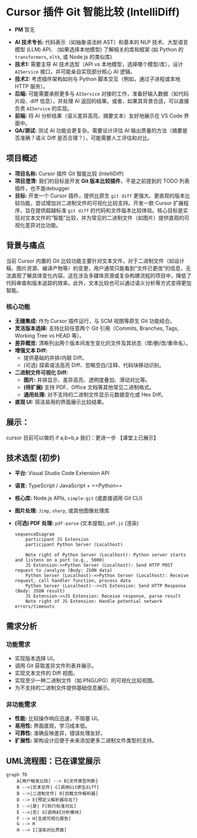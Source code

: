 
# Cursor 插件 Git 智能比较 (IntelliDiff)


- **PM** 暂无
* **AI 技术专长:** 代码表示（如抽象语法树 AST）和基本的 NLP 技术、大型语言模型 (LLM) API、 (如果选择本地模型) 了解相关的库和框架 (如 Python 的 `transformers`, `nltk`, 或 Node.js 的类似库)
* **技术1:** 需要主导 AI 技术选型（API vs 本地模型，选择哪个模型/库），设计 `AIService` 接口，并可能亲自实现部分核心 AI 逻辑。
* **技术2:** 考虑插件架构如何与 Python 脚本交互（例如，通过子进程或本地 HTTP 服务）。
* **后端:** 可能需要承担更多与 `AIService` 对接的工作，准备好输入数据（如代码片段、diff 信息），并处理 AI 返回的结果。或者，如果其背景合适，可以直接负责 `AIService` 的实现。
* **前端:** 将 AI 分析结果（语义差异高亮、摘要文本）友好地展示在 VS Code 界面中。
* **QA/测试:** 测试 AI 功能会更复杂。需要设计评估 AI 输出质量的方法（摘要是否准确？语义 Diff 是否合理？），可能需要人工评估和对比。


## 项目概述

* **项目名称:** Cursor 插件 Git 智能比较 (IntelliDiff)
* **项目澄清:** 我们的目标是开发 **Git 版本比较插件**，不是之前提到的 TODO 列表插件，也不是debugger
* **目标:**  开发一个 Cursor 插件，提供比原生 `git diff` 更强大、更直观的版本比较功能，尝试增加对二进制文件的可视化比较支持。开发一款 Cursor 扩展程序，旨在提供超越标准 `git diff` 的代码和文件版本比较体验。核心目标是实现对文本文件的“智能”比较，并为常见的二进制文件（如图片）提供直观的可视化差异对比功能。


## 背景与痛点

当前 Cursor 内置的 Git 比较功能主要针对文本文件，对于二进制文件（如设计稿、图片资源、编译产物等）的变更，用户通常只能看到“文件已更改”的信息，无法直观了解具体变化内容。这在涉及多媒体资源或复杂构建流程的项目中，降低了代码审查和版本追踪的效率。此外，文本比较也可以通过语义分析等方式变得更加智能。




### 核心功能

*   **无缝集成:** 作为 Cursor 插件运行，与 SCM 视图等原生 Git 功能结合。
*   **灵活版本选择:** 支持比较任意两个 Git 引用（Commits, Branches, Tags, Working Tree vs HEAD 等）。
*   **差异概览:** 清晰列出两个版本间发生变化的文件及其状态（增/删/改/重命名）。
*   **增强文本 Diff:**
    *   提供基础的并排/内联 Diff。
    *   (可选) 探索语法高亮 Diff、忽略空白/注释、代码块移动识别。
*   **二进制文件可视化 Diff:**
    *   **图片:** 并排显示、差异高亮、透明度叠加、滑动对比等。
    *   **(待扩展)** 支持 PDF、Office 文档等其他常见二进制格式。
    *   **通用处理:** 对不支持的二进制文件显示元数据变化或 Hex Diff。
*   **直观 UI:** 简洁易用的界面展示比较结果。


## 展示：
cursor 目前可以做的
if 
	a,b=b,a
我们：更进一步
【课堂上已展示】



## 技术选型 (初步)

*   **平台:** Visual Studio Code Extension API
*   **语言:** TypeScript / JavaScript + ==Python==
*   **核心库:** Node.js APIs, `simple-git` (或直接调用 Git CLI)
*   **图片处理:** `Jimp`, `sharp`, 或其他图像处理库
*   **(可选) PDF 处理:** `pdf-parse` (文本提取), `pdf.js` (渲染)

    ```mermaid
    sequenceDiagram
        participant JS Extension
        participant Python Server (Localhost)

        Note right of Python Server (Localhost): Python server starts and listens on a port (e.g., 5000)
        JS Extension->>Python Server (Localhost): Send HTTP POST request to /analyze (Body: JSON data)
        Python Server (Localhost)->>Python Server (Localhost): Receive request, call handler function, process data
        Python Server (Localhost)-->>JS Extension: Send HTTP Response (Body: JSON result)
        JS Extension->>JS Extension: Receive response, parse result
        Note right of JS Extension: Handle potential network errors/timeouts
    ```


## 需求分析

### 功能需求

*   实现版本选择 UI。
*   调用 Git 获取差异文件列表并展示。
*   实现文本文件的 Diff 视图。
*   实现至少一种二进制文件（如 PNG/JPG）的可视化比较视图。
*   为不支持的二进制文件提供基础信息展示。

### 非功能需求

*   **性能:** 比较操作响应迅速，不阻塞 UI。
*   **易用性:** 界面直观，学习成本低。
*   **可靠性:** 准确反映差异，错误处理友好。
*   **扩展性:** 架构设计应便于未来添加更多二进制文件类型的支持。


## UML流程图：已在课堂展示


```mermaid
graph TD
    A[用户触发比较] --> B{文件类型判断}
    B -->|文本文件| C[调用Git原生diff]
    B -->|二进制文件| D[加载文件解析器]
    D --> E{预定义解析器存在?}
    E -->|是| F[执行标准对比]
    E -->|否| G[调用AI分析模块]
    F --> H[生成可视化报告]
    G --> H
    H --> I[渲染对比界面]
```




